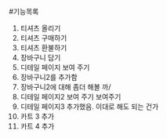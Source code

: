 #기능목록
1. 티셔츠 올리기
2. 티셔츠 구매하기
3. 티셔츠 환불하기
4. 장바구니 담기
5. 디테일 페이지 보여 주기
6. 장바구니2를 추가함 
7. 장바구니2에 대해 좀더 해볼 까/
8. 디테일 페이지2 보여 주기 보여주기
9. 디테일 페이지3 추가했음. 이대로 해도 되는 건가
10. 카트 3 추가
11. 카트 4 추가